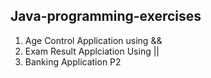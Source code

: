 ## Java-programming-exercises

1. Age Control Application using &&
2. Exam Result Applciation Using ||
3. Banking Application P2
